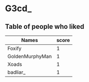 # G3cd_
## Table of people who liked
Names | score
--- | ---
Foxify | 1
GoldenMurphyMan | 1
Xoads | 1
badliar_ | 1
